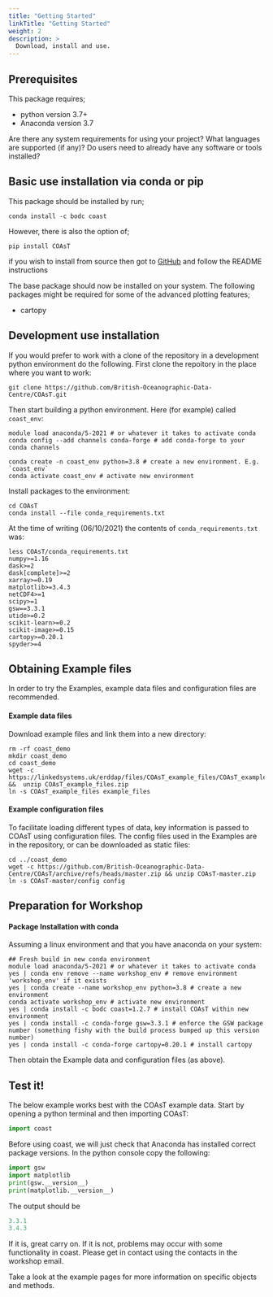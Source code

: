 ```yaml
---
title: "Getting Started"
linkTitle: "Getting Started"
weight: 2
description: >
  Download, install and use.
---
```


## Prerequisites

This package requires;
- python version 3.7+
- Anaconda version 3.7

Are there any system requirements for using your project? What languages are supported (if any)? Do users need to already have any software or tools installed?

## Basic use installation via conda or pip

This package should be installed by run;
```shell
conda install -c bodc coast
```
However, there is also the option of;
```shell
pip install COAsT
```

if you wish to install from source then got to [GitHub](https://github.com/british-oceanographic-data-centre/COAsT) and follow the README instructions

The base package should now be installed on your system. The following packages might be required for some of the advanced plotting features;

- cartopy

## Development use installation

If you would prefer to work with a clone of the repository in a development
python environment do the following. First clone the repoitory in the place
where you want to work:
```
git clone https://github.com/British-Oceanographic-Data-Centre/COAsT.git
```
Then start building a python environment. Here (for example) called ``coast_env``:

```
module load anaconda/5-2021 # or whatever it takes to activate conda
conda config --add channels conda-forge # add conda-forge to your conda channels

conda create -n coast_env python=3.8 # create a new environment. E.g. `coast_env`
conda activate coast_env # activate new environment
```
Install packages to the environment:
```
cd COAsT
conda install --file conda_requirements.txt
```
At the time of writing (06/10/2021) the contents of `conda_requirements.txt` was:
```
less COAsT/conda_requirements.txt
numpy>=1.16
dask>=2
dask[complete]>=2
xarray>=0.19
matplotlib>=3.4.3
netCDF4>=1
scipy>=1
gsw==3.3.1
utide>=0.2
scikit-learn>=0.2
scikit-image>=0.15
cartopy>=0.20.1
spyder>=4
```

## Obtaining Example files

In order to try the Examples, example data files and configuration files are recommended.

#### Example data files

Download example files and link them into a new directory:

```shell
rm -rf coast_demo
mkdir coast_demo
cd coast_demo
wget -c https://linkedsystems.uk/erddap/files/COAsT_example_files/COAsT_example_files.zip &&  unzip COAsT_example_files.zip
ln -s COAsT_example_files example_files
```

#### Example configuration files

To facilitate loading different types of data, key information is passed to COAsT using configuration files. The config files used in the Examples are in the repository, or can be downloaded as static files:

```shell
cd ../coast_demo
wget -c https://github.com/British-Oceanographic-Data-Centre/COAsT/archive/refs/heads/master.zip && unzip COAsT-master.zip
ln -s COAsT-master/config config
```

## Preparation for Workshop

#### Package Installation with conda

Assuming a linux environment and that you have anaconda on your system:

```shell
## Fresh build in new conda environment
module load anaconda/5-2021 # or whatever it takes to activate conda
yes | conda env remove --name workshop_env # remove environment 'workshop_env' if it exists
yes | conda create --name workshop_env python=3.8 # create a new environment
conda activate workshop_env # activate new environment
yes | conda install -c bodc coast=1.2.7 # install COAsT within new environment
yes | conda install -c conda-forge gsw=3.3.1 # enforce the GSW package number (something fishy with the build process bumped up this version number)
yes | conda install -c conda-forge cartopy=0.20.1 # install cartopy
```
Then obtain the Example data and configuration files (as above).


## Test it!
The below example works best with the COAsT example data. Start by opening a
python terminal and then importing COAsT:
```python
import coast
```
Before using coast, we will just check that Anaconda has installed correct package versions. In the python console copy the following:
```python
import gsw
import matplotlib
print(gsw.__version__)
print(matplotlib.__version__)
```
The output should be
```python
3.3.1
3.4.3
```
If it is, great carry on. If it is not, problems may occur with some functionality in coast. Please get in contact using the contacts in the workshop email.

Take a look at the example pages for more information on
specific objects and methods.

